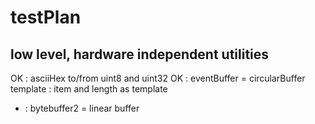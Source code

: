 # testPlan

## low level, hardware independent utilities

OK : asciiHex to/from uint8 and uint32
OK : eventBuffer = circularBuffer template : item and length as template
* : bytebuffer2 = linear buffer
